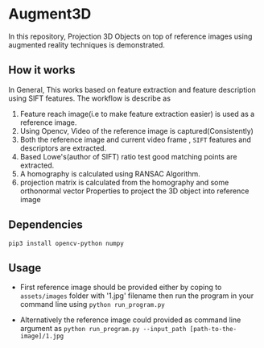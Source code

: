 # Augment3D

In this repository, Projection 3D Objects on top of reference images using augmented reality techniques is demonstrated.

## How it works
In General, This works based on feature extraction and feature description using SIFT features. The workflow is describe as 
 
 1. Feature reach image(i.e to make feature extraction easier) is used as a reference image.
 2. Using Opencv, Video of the reference image is captured(Consistently)
 3. Both the reference image and current video frame , `SIFT` features and descriptors are extracted.
 4. Based Lowe's(author of SIFT) ratio test good matching points are extracted.
 5. A homography is calculated using RANSAC Algorithm.
 6. projection matrix is calculated from the homography and some orthonormal vector Properties to project the 3D object into 
 reference image
 
 ## Dependencies
 
 ```pip3 install opencv-python numpy```
 
## Usage

*  First reference image should be provided either by coping to `assets/images` folder with '1.jpg' filename 
   then run the program in your command line using `python run_program.py` 

* Alternatively the reference image could provided as command line argument as `python run_program.py --input_path [path-to-the-image]/1.jpg`
  